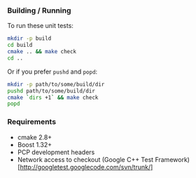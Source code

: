 
### Building / Running

To run these unit tests:

```sh
mkdir -p build
cd build
cmake .. && make check
cd ..
```

Or if you prefer `pushd` and `popd`:
```bash
mkdir -p path/to/some/build/dir
pushd path/to/some/build/dir
cmake `dirs +1` && make check
popd
```

### Requirements

* cmake 2.8+
* Boost 1.32+
* PCP development headers
* Network access to checkout (Google C++ Test Framework)[http://googletest.googlecode.com/svn/trunk/]
